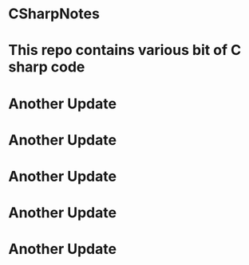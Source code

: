 # CSharpNotes
# This repo contains various bit of C sharp code
# Another Update
# Another Update
# Another Update
# Another Update
# Another Update
